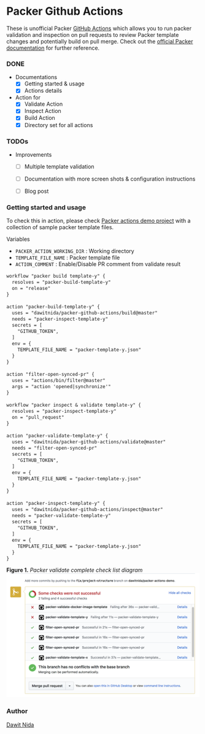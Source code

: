 # Packer Github Actions

These is unofficial Packer [GitHub Actions][github-actions] which allows you to run packer validation and inspection on 
pull requests to review Packer template changes and potentially build on pull merge.
Check out the [official Packer documentation][packer-doc] for further reference. 


### DONE

- Documentations
    - [x] Getting started & usage
    - [x] Actions details
- Action for 
    - [x] Validate Action
    - [x] Inspect Action
    - [x] Build Action
    - [x] Directory set for all actions
    
### TODOs
- Improvements
    - [ ] Multiple template validation
    - [ ] Documentation with more screen shots & configuration instructions
    - [ ] Blog post


### Getting started and usage

To check this in action, please check [Packer actions demo project][packer-actions-demo] with a collection
of sample packer template files. 

Variables 

- `PACKER_ACTION_WORKING_DIR` : Working directory
- `TEMPLATE_FILE_NAME` : Packer template file
- `ACTION_COMMENT` : Enable/Disable PR comment from validate result

```
workflow "packer build template-y" {
  resolves = "packer-build-template-y"
  on = "release"
}

action "packer-build-template-y" {
  uses = "dawitnida/packer-github-actions/build@master"
  needs = "packer-inspect-template-y"
  secrets = [
    "GITHUB_TOKEN",
  ]
  env = {
    TEMPLATE_FILE_NAME = "packer-template-y.json"
  }
}

action "filter-open-synced-pr" {
  uses = "actions/bin/filter@master"
  args = "action 'opened|synchronize'"
}

workflow "packer inspect & validate template-y" {
  resolves = "packer-inspect-template-y"
  on = "pull_request"
}

action "packer-validate-template-y" {
  uses = "dawitnida/packer-github-actions/validate@master"
  needs = "filter-open-synced-pr"
  secrets = [
    "GITHUB_TOKEN",
  ]
  env = {
    TEMPLATE_FILE_NAME = "packer-template-y.json"
  }
}

action "packer-inspect-template-y" {
  uses = "dawitnida/packer-github-actions/inspect@master"
  needs = "packer-validate-template-y"
  secrets = [
    "GITHUB_TOKEN",
  ]
  env = {
    TEMPLATE_FILE_NAME = "packer-template-y.json"
  }
}
```

**Figure 1.** *Packer validate complete check list diagram*
![checks-list-diagram](media/action-results.png)

### Author
[Dawit Nida](https://github.com/dawitnida)

[packer-actions-demo]:  <https://github.com/dawitnida/packer-actions-demo>
[github-actions]:       <https://github.com/features/actions>
[packer-doc]:           <https://www.packer.io/docs/index.html>
